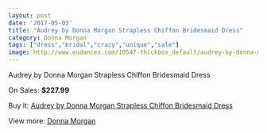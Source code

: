 ```yaml
---
layout: post
date: '2017-05-03'
title: "Audrey by Donna Morgan Strapless Chiffon Bridesmaid Dress"
category: Donna Morgan
tags: ["dress","bridal","crazy","unique","sale"]
image: http://www.eudances.com/10547-thickbox_default/audrey-by-donna-morgan-strapless-chiffon-bridesmaid-dress.jpg
---
```

Audrey by Donna Morgan Strapless Chiffon Bridesmaid Dress

On Sales: **$227.99**
<a href="https://www.eudances.com/en/donna-morgan/3420-audrey-by-donna-morgan-strapless-chiffon-bridesmaid-dress.html"><amp-img layout="responsive" width="600" height="600" src="//www.eudances.com/10547-thickbox_default/audrey-by-donna-morgan-strapless-chiffon-bridesmaid-dress.jpg" alt="Audrey by Donna Morgan Strapless Chiffon Bridesmaid Dress 0" /></a>
<a href="https://www.eudances.com/en/donna-morgan/3420-audrey-by-donna-morgan-strapless-chiffon-bridesmaid-dress.html"><amp-img layout="responsive" width="600" height="600" src="//www.eudances.com/10579-thickbox_default/audrey-by-donna-morgan-strapless-chiffon-bridesmaid-dress.jpg" alt="Audrey by Donna Morgan Strapless Chiffon Bridesmaid Dress 1" /></a>
<a href="https://www.eudances.com/en/donna-morgan/3420-audrey-by-donna-morgan-strapless-chiffon-bridesmaid-dress.html"><amp-img layout="responsive" width="600" height="600" src="//www.eudances.com/10578-thickbox_default/audrey-by-donna-morgan-strapless-chiffon-bridesmaid-dress.jpg" alt="Audrey by Donna Morgan Strapless Chiffon Bridesmaid Dress 2" /></a>
<a href="https://www.eudances.com/en/donna-morgan/3420-audrey-by-donna-morgan-strapless-chiffon-bridesmaid-dress.html"><amp-img layout="responsive" width="600" height="600" src="//www.eudances.com/10577-thickbox_default/audrey-by-donna-morgan-strapless-chiffon-bridesmaid-dress.jpg" alt="Audrey by Donna Morgan Strapless Chiffon Bridesmaid Dress 3" /></a>
<a href="https://www.eudances.com/en/donna-morgan/3420-audrey-by-donna-morgan-strapless-chiffon-bridesmaid-dress.html"><amp-img layout="responsive" width="600" height="600" src="//www.eudances.com/10576-thickbox_default/audrey-by-donna-morgan-strapless-chiffon-bridesmaid-dress.jpg" alt="Audrey by Donna Morgan Strapless Chiffon Bridesmaid Dress 4" /></a>
<a href="https://www.eudances.com/en/donna-morgan/3420-audrey-by-donna-morgan-strapless-chiffon-bridesmaid-dress.html"><amp-img layout="responsive" width="600" height="600" src="//www.eudances.com/10575-thickbox_default/audrey-by-donna-morgan-strapless-chiffon-bridesmaid-dress.jpg" alt="Audrey by Donna Morgan Strapless Chiffon Bridesmaid Dress 5" /></a>
<a href="https://www.eudances.com/en/donna-morgan/3420-audrey-by-donna-morgan-strapless-chiffon-bridesmaid-dress.html"><amp-img layout="responsive" width="600" height="600" src="//www.eudances.com/10574-thickbox_default/audrey-by-donna-morgan-strapless-chiffon-bridesmaid-dress.jpg" alt="Audrey by Donna Morgan Strapless Chiffon Bridesmaid Dress 6" /></a>
<a href="https://www.eudances.com/en/donna-morgan/3420-audrey-by-donna-morgan-strapless-chiffon-bridesmaid-dress.html"><amp-img layout="responsive" width="600" height="600" src="//www.eudances.com/10573-thickbox_default/audrey-by-donna-morgan-strapless-chiffon-bridesmaid-dress.jpg" alt="Audrey by Donna Morgan Strapless Chiffon Bridesmaid Dress 7" /></a>
<a href="https://www.eudances.com/en/donna-morgan/3420-audrey-by-donna-morgan-strapless-chiffon-bridesmaid-dress.html"><amp-img layout="responsive" width="600" height="600" src="//www.eudances.com/10572-thickbox_default/audrey-by-donna-morgan-strapless-chiffon-bridesmaid-dress.jpg" alt="Audrey by Donna Morgan Strapless Chiffon Bridesmaid Dress 8" /></a>
<a href="https://www.eudances.com/en/donna-morgan/3420-audrey-by-donna-morgan-strapless-chiffon-bridesmaid-dress.html"><amp-img layout="responsive" width="600" height="600" src="//www.eudances.com/10571-thickbox_default/audrey-by-donna-morgan-strapless-chiffon-bridesmaid-dress.jpg" alt="Audrey by Donna Morgan Strapless Chiffon Bridesmaid Dress 9" /></a>
<a href="https://www.eudances.com/en/donna-morgan/3420-audrey-by-donna-morgan-strapless-chiffon-bridesmaid-dress.html"><amp-img layout="responsive" width="600" height="600" src="//www.eudances.com/10570-thickbox_default/audrey-by-donna-morgan-strapless-chiffon-bridesmaid-dress.jpg" alt="Audrey by Donna Morgan Strapless Chiffon Bridesmaid Dress 10" /></a>
<a href="https://www.eudances.com/en/donna-morgan/3420-audrey-by-donna-morgan-strapless-chiffon-bridesmaid-dress.html"><amp-img layout="responsive" width="600" height="600" src="//www.eudances.com/10569-thickbox_default/audrey-by-donna-morgan-strapless-chiffon-bridesmaid-dress.jpg" alt="Audrey by Donna Morgan Strapless Chiffon Bridesmaid Dress 11" /></a>
<a href="https://www.eudances.com/en/donna-morgan/3420-audrey-by-donna-morgan-strapless-chiffon-bridesmaid-dress.html"><amp-img layout="responsive" width="600" height="600" src="//www.eudances.com/10568-thickbox_default/audrey-by-donna-morgan-strapless-chiffon-bridesmaid-dress.jpg" alt="Audrey by Donna Morgan Strapless Chiffon Bridesmaid Dress 12" /></a>
<a href="https://www.eudances.com/en/donna-morgan/3420-audrey-by-donna-morgan-strapless-chiffon-bridesmaid-dress.html"><amp-img layout="responsive" width="600" height="600" src="//www.eudances.com/10567-thickbox_default/audrey-by-donna-morgan-strapless-chiffon-bridesmaid-dress.jpg" alt="Audrey by Donna Morgan Strapless Chiffon Bridesmaid Dress 13" /></a>
<a href="https://www.eudances.com/en/donna-morgan/3420-audrey-by-donna-morgan-strapless-chiffon-bridesmaid-dress.html"><amp-img layout="responsive" width="600" height="600" src="//www.eudances.com/10566-thickbox_default/audrey-by-donna-morgan-strapless-chiffon-bridesmaid-dress.jpg" alt="Audrey by Donna Morgan Strapless Chiffon Bridesmaid Dress 14" /></a>
<a href="https://www.eudances.com/en/donna-morgan/3420-audrey-by-donna-morgan-strapless-chiffon-bridesmaid-dress.html"><amp-img layout="responsive" width="600" height="600" src="//www.eudances.com/10565-thickbox_default/audrey-by-donna-morgan-strapless-chiffon-bridesmaid-dress.jpg" alt="Audrey by Donna Morgan Strapless Chiffon Bridesmaid Dress 15" /></a>
<a href="https://www.eudances.com/en/donna-morgan/3420-audrey-by-donna-morgan-strapless-chiffon-bridesmaid-dress.html"><amp-img layout="responsive" width="600" height="600" src="//www.eudances.com/10564-thickbox_default/audrey-by-donna-morgan-strapless-chiffon-bridesmaid-dress.jpg" alt="Audrey by Donna Morgan Strapless Chiffon Bridesmaid Dress 16" /></a>
<a href="https://www.eudances.com/en/donna-morgan/3420-audrey-by-donna-morgan-strapless-chiffon-bridesmaid-dress.html"><amp-img layout="responsive" width="600" height="600" src="//www.eudances.com/10563-thickbox_default/audrey-by-donna-morgan-strapless-chiffon-bridesmaid-dress.jpg" alt="Audrey by Donna Morgan Strapless Chiffon Bridesmaid Dress 17" /></a>
<a href="https://www.eudances.com/en/donna-morgan/3420-audrey-by-donna-morgan-strapless-chiffon-bridesmaid-dress.html"><amp-img layout="responsive" width="600" height="600" src="//www.eudances.com/10562-thickbox_default/audrey-by-donna-morgan-strapless-chiffon-bridesmaid-dress.jpg" alt="Audrey by Donna Morgan Strapless Chiffon Bridesmaid Dress 18" /></a>
<a href="https://www.eudances.com/en/donna-morgan/3420-audrey-by-donna-morgan-strapless-chiffon-bridesmaid-dress.html"><amp-img layout="responsive" width="600" height="600" src="//www.eudances.com/10561-thickbox_default/audrey-by-donna-morgan-strapless-chiffon-bridesmaid-dress.jpg" alt="Audrey by Donna Morgan Strapless Chiffon Bridesmaid Dress 19" /></a>
<a href="https://www.eudances.com/en/donna-morgan/3420-audrey-by-donna-morgan-strapless-chiffon-bridesmaid-dress.html"><amp-img layout="responsive" width="600" height="600" src="//www.eudances.com/10560-thickbox_default/audrey-by-donna-morgan-strapless-chiffon-bridesmaid-dress.jpg" alt="Audrey by Donna Morgan Strapless Chiffon Bridesmaid Dress 20" /></a>
<a href="https://www.eudances.com/en/donna-morgan/3420-audrey-by-donna-morgan-strapless-chiffon-bridesmaid-dress.html"><amp-img layout="responsive" width="600" height="600" src="//www.eudances.com/10559-thickbox_default/audrey-by-donna-morgan-strapless-chiffon-bridesmaid-dress.jpg" alt="Audrey by Donna Morgan Strapless Chiffon Bridesmaid Dress 21" /></a>
<a href="https://www.eudances.com/en/donna-morgan/3420-audrey-by-donna-morgan-strapless-chiffon-bridesmaid-dress.html"><amp-img layout="responsive" width="600" height="600" src="//www.eudances.com/10558-thickbox_default/audrey-by-donna-morgan-strapless-chiffon-bridesmaid-dress.jpg" alt="Audrey by Donna Morgan Strapless Chiffon Bridesmaid Dress 22" /></a>
<a href="https://www.eudances.com/en/donna-morgan/3420-audrey-by-donna-morgan-strapless-chiffon-bridesmaid-dress.html"><amp-img layout="responsive" width="600" height="600" src="//www.eudances.com/10557-thickbox_default/audrey-by-donna-morgan-strapless-chiffon-bridesmaid-dress.jpg" alt="Audrey by Donna Morgan Strapless Chiffon Bridesmaid Dress 23" /></a>
<a href="https://www.eudances.com/en/donna-morgan/3420-audrey-by-donna-morgan-strapless-chiffon-bridesmaid-dress.html"><amp-img layout="responsive" width="600" height="600" src="//www.eudances.com/10556-thickbox_default/audrey-by-donna-morgan-strapless-chiffon-bridesmaid-dress.jpg" alt="Audrey by Donna Morgan Strapless Chiffon Bridesmaid Dress 24" /></a>
<a href="https://www.eudances.com/en/donna-morgan/3420-audrey-by-donna-morgan-strapless-chiffon-bridesmaid-dress.html"><amp-img layout="responsive" width="600" height="600" src="//www.eudances.com/10555-thickbox_default/audrey-by-donna-morgan-strapless-chiffon-bridesmaid-dress.jpg" alt="Audrey by Donna Morgan Strapless Chiffon Bridesmaid Dress 25" /></a>
<a href="https://www.eudances.com/en/donna-morgan/3420-audrey-by-donna-morgan-strapless-chiffon-bridesmaid-dress.html"><amp-img layout="responsive" width="600" height="600" src="//www.eudances.com/10554-thickbox_default/audrey-by-donna-morgan-strapless-chiffon-bridesmaid-dress.jpg" alt="Audrey by Donna Morgan Strapless Chiffon Bridesmaid Dress 26" /></a>
<a href="https://www.eudances.com/en/donna-morgan/3420-audrey-by-donna-morgan-strapless-chiffon-bridesmaid-dress.html"><amp-img layout="responsive" width="600" height="600" src="//www.eudances.com/10553-thickbox_default/audrey-by-donna-morgan-strapless-chiffon-bridesmaid-dress.jpg" alt="Audrey by Donna Morgan Strapless Chiffon Bridesmaid Dress 27" /></a>
<a href="https://www.eudances.com/en/donna-morgan/3420-audrey-by-donna-morgan-strapless-chiffon-bridesmaid-dress.html"><amp-img layout="responsive" width="600" height="600" src="//www.eudances.com/10552-thickbox_default/audrey-by-donna-morgan-strapless-chiffon-bridesmaid-dress.jpg" alt="Audrey by Donna Morgan Strapless Chiffon Bridesmaid Dress 28" /></a>
<a href="https://www.eudances.com/en/donna-morgan/3420-audrey-by-donna-morgan-strapless-chiffon-bridesmaid-dress.html"><amp-img layout="responsive" width="600" height="600" src="//www.eudances.com/10551-thickbox_default/audrey-by-donna-morgan-strapless-chiffon-bridesmaid-dress.jpg" alt="Audrey by Donna Morgan Strapless Chiffon Bridesmaid Dress 29" /></a>
<a href="https://www.eudances.com/en/donna-morgan/3420-audrey-by-donna-morgan-strapless-chiffon-bridesmaid-dress.html"><amp-img layout="responsive" width="600" height="600" src="//www.eudances.com/10550-thickbox_default/audrey-by-donna-morgan-strapless-chiffon-bridesmaid-dress.jpg" alt="Audrey by Donna Morgan Strapless Chiffon Bridesmaid Dress 30" /></a>
<a href="https://www.eudances.com/en/donna-morgan/3420-audrey-by-donna-morgan-strapless-chiffon-bridesmaid-dress.html"><amp-img layout="responsive" width="600" height="600" src="//www.eudances.com/10549-thickbox_default/audrey-by-donna-morgan-strapless-chiffon-bridesmaid-dress.jpg" alt="Audrey by Donna Morgan Strapless Chiffon Bridesmaid Dress 31" /></a>
<a href="https://www.eudances.com/en/donna-morgan/3420-audrey-by-donna-morgan-strapless-chiffon-bridesmaid-dress.html"><amp-img layout="responsive" width="600" height="600" src="//www.eudances.com/10548-thickbox_default/audrey-by-donna-morgan-strapless-chiffon-bridesmaid-dress.jpg" alt="Audrey by Donna Morgan Strapless Chiffon Bridesmaid Dress 32" /></a>

Buy it: [Audrey by Donna Morgan Strapless Chiffon Bridesmaid Dress](https://www.eudances.com/en/donna-morgan/3420-audrey-by-donna-morgan-strapless-chiffon-bridesmaid-dress.html "Audrey by Donna Morgan Strapless Chiffon Bridesmaid Dress")

View more: [Donna Morgan](https://www.eudances.com/en/62-Donna-Morgan "Donna Morgan")